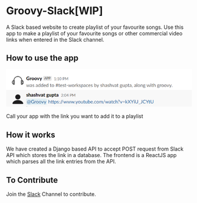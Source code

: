 # Groovy-Slack[WIP]
A Slack based website to create playlist of your favourite songs. 
Use this app to make a playlist of your favourite songs or other commercial video links when entered in the Slack channel.

## How to use the app
![Example](Groovypic.png)

Call your app with the link you want to add it to a playlist

## How it works
We have created a Django based API to accept POST request from Slack API which stores the link in a database.
The frontend is a ReactJS app which parses all the link entries from the API.

## To Contribute
Join the [Slack](https://join.slack.com/t/newworkspace-gcm9095/shared_invite/zt-jfxca33a-N~LEfMnYEr0F3F5t~ILC2g) Channel to contribute.
